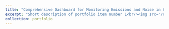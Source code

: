 ```yaml
---
title: "Comprehensive Dashboard for Monitoring Emissions and Noise in China’s Civil Aviation"
excerpt: "Short description of portfolio item number 1<br/><img src='/dashboard/TECHNIQUE.png'>"
collection: portfolio
---
```

